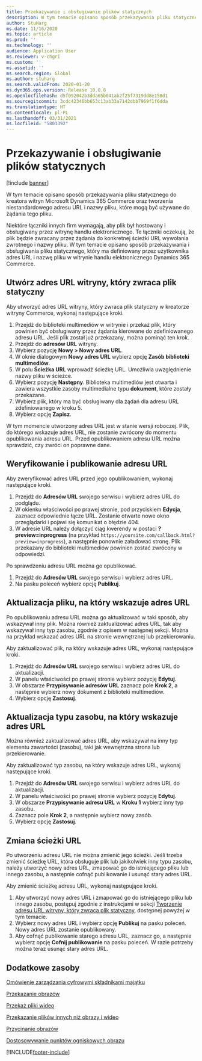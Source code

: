 ```yaml
---
title: Przekazywanie i obsługiwanie plików statycznych
description: W tym temacie opisano sposób przekazywania pliku statycznego do kreatora witryn Microsoft Dynamics 365 Commerce oraz tworzenia niestandardowego adresu URL i nazwy pliku, które mogą być używane do żądania tego pliku.
author: StuHarg
ms.date: 11/16/2020
ms.topic: article
ms.prod: ''
ms.technology: ''
audience: Application User
ms.reviewer: v-chgri
ms.custom: ''
ms.assetid: ''
ms.search.region: Global
ms.author: stuharg
ms.search.validFrom: 2020-01-20
ms.dyn365.ops.version: Release 10.0.8
ms.openlocfilehash: d5f092042b3dda65b041ab2f25f7319dd8e158d1
ms.sourcegitcommit: 3cdc42346bb653c13ab33a7142dbb7969f1f6dda
ms.translationtype: HT
ms.contentlocale: pl-PL
ms.lasthandoff: 03/31/2021
ms.locfileid: "5801392"
---
```

# <a name="upload-and-serve-static-files"></a>Przekazywanie i obsługiwanie plików statycznych

[!include [banner](includes/banner.md)]

W tym temacie opisano sposób przekazywania pliku statycznego do kreatora witryn Microsoft Dynamics 365 Commerce oraz tworzenia niestandardowego adresu URL i nazwy pliku, które mogą być używane do żądania tego pliku.

Niektóre łączniki innych firm wymagają, aby plik był hostowany i obsługiwany przez witrynę handlu elektronicznego. Te łączniki oczekują, że plik będzie zwracany przez żądania do konkretnej ścieżki URL wywołania zwrotnego i nazwy pliku. W tym temacie opisano sposób przekazywania i obsługiwania pliku statycznego, który ma definiowany przez użytkownika adres URL i nazwę pliku w witrynie handlu elektronicznego Dynamics 365 Commerce.

## <a name="create-a-site-url-that-returns-a-static-file"></a>Utwórz adres URL witryny, który zwraca plik statyczny

Aby utworzyć adres URL witryny, który zwraca plik statyczny w kreatorze witryny Commerce, wykonaj następujące kroki.

1. Przejdź do biblioteki multimediów w witrynie i przekaż plik, który powinien być obsługiwany przez żądania kierowane do zdefiniowanego adresu URL. Jeśli plik został już przekazany, można pominąć ten krok.
1. Przejdź do **adresów URL** witryny.
1. Wybierz pozycję **Nowy \> Nowy adres URL**.
1. W oknie dialogowym **Nowy adres URL** wybierz opcję **Zasób biblioteki multimediów**.
1. W polu **Ścieżka URL** wprowadź ścieżkę URL. Umożliwia uwzględnienie nazwy pliku w ścieżce.
1. Wybierz pozycję **Następny**. Biblioteka multimediów jest otwarta i zawiera wszystkie zasoby multimedialne typu **dokument**, które zostały przekazane.
1. Wybierz plik, który ma być obsługiwany dla żądań dla adresu URL zdefiniowanego w kroku 5.
1. Wybierz opcję **Zapisz**.

W tym momencie utworzony adres URL jest w stanie wersji roboczej. Plik, do którego wskazuje adres URL, nie zostanie zwrócony do momentu opublikowania adresu URL. Przed opublikowaniem adresu URL można sprawdzić, czy zwróci on poprawne dane.

## <a name="validate-and-publish-a-url"></a>Weryfikowanie i publikowanie adresu URL

Aby zweryfikować adres URL przed jego opublikowaniem, wykonaj następujące kroki.

1. Przejdź do **Adresów URL** swojego serwisu i wybierz adres URL do podglądu.
2. W okienku właściwości po prawej stronie, pod przyciskiem **Edycja**, zaznacz odpowiednie łącze URL. Zostanie otwarte nowe okno przeglądarki i pojawi się komunikat o błędzie 404.
3. W adresie URL należy dołączyć ciąg kwerendy w postaci **?preview=inprogress** (na przykład `https://yoursite.com/callback.html?preview=inprogress`), a następnie ponownie załadować stronę. Plik przekazany do biblioteki multimediów powinien zostać zwrócony w odpowiedzi.

Po sprawdzeniu adresu URL można go opublikować.

1. Przejdź do **Adresów URL** swojego serwisu i wybierz adres URL.
2. Na pasku poleceń wybierz opcję **Publikuj**.

## <a name="update-the-file-that-a-url-points-to"></a>Aktualizacja pliku, na który wskazuje adres URL

Po opublikowaniu adresu URL można go aktualizować w taki sposób, aby wskazywał inny plik. Można również zaktualizować adres URL, tak aby wskazywał inny typ zasobu, zgodnie z opisem w następnej sekcji. Można na przykład wskazać adres URL na stronie wewnętrznej lub przekierowaniu.

Aby zaktualizować plik, na który wskazuje adres URL, wykonaj następujące kroki.

1. Przejdź do **Adresów URL** swojego serwisu i wybierz adres URL do aktualizacji.
1. W panelu właściwości po prawej stronie wybierz pozycję **Edytuj**.
1. W obszarze **Przypisywanie adresów URL** zaznacz pole **Krok 2**, a następnie wybierz nowy dokument z biblioteki multimediów.
1. Wybierz opcję **Zastosuj**.

## <a name="update-the-asset-type-that-a-url-points-to"></a>Aktualizacja typu zasobu, na który wskazuje adres URL

Można również zaktualizować adres URL, aby wskazywał na inny typ elementu zawartości (zasobu), taki jak wewnętrzna strona lub przekierowanie.

Aby zaktualizować typ zasobu, na który wskazuje adres URL, wykonaj następujące kroki.

1. Przejdź do **Adresów URL** swojego serwisu i wybierz adres URL do aktualizacji.
1. W panelu właściwości po prawej stronie wybierz pozycję **Edytuj**.
1. W obszarze **Przypisywanie adresu URL** w **Kroku 1** wybierz inny typ zasobu.
1. Zaznacz pole **Krok 2**, a następnie wybierz nowy zasób.
1. Wybierz opcję **Zastosuj**.

## <a name="change-the-url-path"></a>Zmiana ścieżki URL

Po utworzeniu adresu URL nie można zmienić jego ścieżki. Jeśli trzeba zmienić ścieżkę URL, która obsługuje plik lub jakikolwiek inny typu zasobu, należy utworzyć nowy adres URL, zmapować go do istniejącego pliku lub innego zasobu, a następnie cofnąć publikowanie i usunąć stary adres URL.

Aby zmienić ścieżkę adresu URL, wykonaj następujące kroki.

1. Aby utworzyć nowy adres URL i zmapować go do istniejącego pliku lub innego zasobu, postępuj zgodnie z instrukcjami w sekcji [Tworzenie adresu URL witryny, który zwraca plik statyczny](#create-a-site-url-that-returns-a-static-file), dostępnej powyżej w tym temacie.
1. Wybierz nowy adres URL i wybierz opcję **Publikuj** na pasku poleceń. Nowy adres URL zostanie opublikowany.
1. Aby cofnąć publikowanie starego adresu URL, zaznacz go, a następnie wybierz opcję **Cofnij publikowanie** na pasku poleceń. W razie potrzeby można teraz usunąć stary adres URL.

## <a name="additional-resources"></a>Dodatkowe zasoby

[Omówienie zarządzania cyfrowymi składnikami majątku](dam-overview.md)

[Przekazanie obrazów](dam-upload-images.md)

[Przekaż pliki wideo](dam-upload-video.md)

[Przekazanie plików innych niż obrazy i wideo](dam-upload-files.md)

[Przycinanie obrazów](dam-crop-images.md)

[Dostosowywanie punktów ogniskowych obrazu](dam-custom-focal-point.md)


[!INCLUDE[footer-include](../includes/footer-banner.md)]